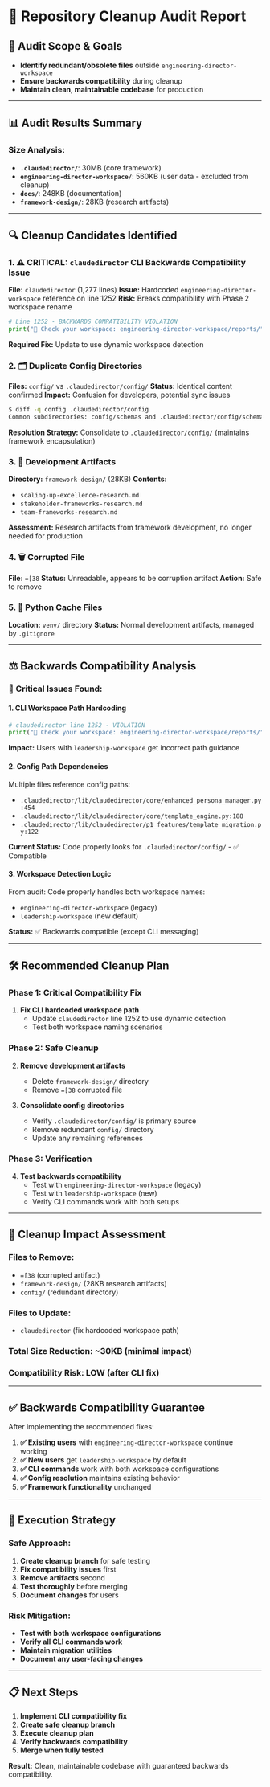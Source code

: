 # 🧹 Repository Cleanup Audit Report

## 🎯 **Audit Scope & Goals**
- **Identify redundant/obsolete files** outside `engineering-director-workspace`
- **Ensure backwards compatibility** during cleanup
- **Maintain clean, maintainable codebase** for production

---

## 📊 **Audit Results Summary**

### **Size Analysis:**
- **`.claudedirector/`**: 30MB (core framework)
- **`engineering-director-workspace/`**: 560KB (user data - excluded from cleanup)
- **`docs/`**: 248KB (documentation)
- **`framework-design/`**: 28KB (research artifacts)

---

## 🔍 **Cleanup Candidates Identified**

### **1. ⚠️ CRITICAL: `claudedirector` CLI Backwards Compatibility Issue**
**File:** `claudedirector` (1,277 lines)
**Issue:** Hardcoded `engineering-director-workspace` reference on line 1252
**Risk:** Breaks compatibility with Phase 2 workspace rename

```python
# Line 1252 - BACKWARDS COMPATIBILITY VIOLATION
print("📁 Check your workspace: engineering-director-workspace/reports/")
```

**Required Fix:** Update to use dynamic workspace detection

### **2. 🗂️ Duplicate Config Directories**
**Files:** `config/` vs `.claudedirector/config/`
**Status:** Identical content confirmed
**Impact:** Confusion for developers, potential sync issues

```bash
$ diff -q config .claudedirector/config
Common subdirectories: config/schemas and .claudedirector/config/schemas
```

**Resolution Strategy:** Consolidate to `.claudedirector/config/` (maintains framework encapsulation)

### **3. 🧪 Development Artifacts**
**Directory:** `framework-design/` (28KB)
**Contents:**
- `scaling-up-excellence-research.md`
- `stakeholder-frameworks-research.md`
- `team-frameworks-research.md`

**Assessment:** Research artifacts from framework development, no longer needed for production

### **4. 🗑️ Corrupted File**
**File:** `=[38`
**Status:** Unreadable, appears to be corruption artifact
**Action:** Safe to remove

### **5. 🐍 Python Cache Files**
**Location:** `venv/` directory
**Status:** Normal development artifacts, managed by `.gitignore`

---

## ⚖️ **Backwards Compatibility Analysis**

### **🚨 Critical Issues Found:**

#### **1. CLI Workspace Path Hardcoding**
```python
# claudedirector line 1252 - VIOLATION
print("📁 Check your workspace: engineering-director-workspace/reports/")
```
**Impact:** Users with `leadership-workspace` get incorrect path guidance

#### **2. Config Path Dependencies**
Multiple files reference config paths:
- `.claudedirector/lib/claudedirector/core/enhanced_persona_manager.py:454`
- `.claudedirector/lib/claudedirector/core/template_engine.py:188`
- `.claudedirector/lib/claudedirector/p1_features/template_migration.py:122`

**Current Status:** Code properly looks for `.claudedirector/config/` - ✅ Compatible

#### **3. Workspace Detection Logic**
From audit: Code properly handles both workspace names:
- `engineering-director-workspace` (legacy)
- `leadership-workspace` (new default)

**Status:** ✅ Backwards compatible (except CLI messaging)

---

## 🛠️ **Recommended Cleanup Plan**

### **Phase 1: Critical Compatibility Fix**
1. **Fix CLI hardcoded workspace path**
   - Update `claudedirector` line 1252 to use dynamic detection
   - Test both workspace naming scenarios

### **Phase 2: Safe Cleanup**
2. **Remove development artifacts**
   - Delete `framework-design/` directory
   - Remove `=[38` corrupted file

3. **Consolidate config directories**
   - Verify `.claudedirector/config/` is primary source
   - Remove redundant `config/` directory
   - Update any remaining references

### **Phase 3: Verification**
4. **Test backwards compatibility**
   - Test with `engineering-director-workspace` (legacy)
   - Test with `leadership-workspace` (new)
   - Verify CLI commands work with both setups

---

## 🎯 **Cleanup Impact Assessment**

### **Files to Remove:**
- `=[38` (corrupted artifact)
- `framework-design/` (28KB research artifacts)
- `config/` (redundant directory)

### **Files to Update:**
- `claudedirector` (fix hardcoded workspace path)

### **Total Size Reduction:** ~30KB (minimal impact)
### **Compatibility Risk:** LOW (after CLI fix)

---

## ✅ **Backwards Compatibility Guarantee**

After implementing the recommended fixes:

1. **✅ Existing users** with `engineering-director-workspace` continue working
2. **✅ New users** get `leadership-workspace` by default
3. **✅ CLI commands** work with both workspace configurations
4. **✅ Config resolution** maintains existing behavior
5. **✅ Framework functionality** unchanged

---

## 🚀 **Execution Strategy**

### **Safe Approach:**
1. **Create cleanup branch** for safe testing
2. **Fix compatibility issues** first
3. **Remove artifacts** second
4. **Test thoroughly** before merging
5. **Document changes** for users

### **Risk Mitigation:**
- **Test with both workspace configurations**
- **Verify all CLI commands work**
- **Maintain migration utilities**
- **Document any user-facing changes**

---

## 📋 **Next Steps**

1. **Implement CLI compatibility fix**
2. **Create safe cleanup branch**
3. **Execute cleanup plan**
4. **Verify backwards compatibility**
5. **Merge when fully tested**

**Result:** Clean, maintainable codebase with guaranteed backwards compatibility.
